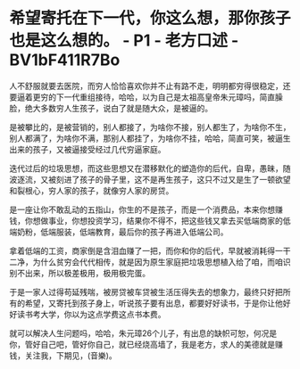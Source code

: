 # 希望寄托在下一代，你这么想，那你孩子也是这么想的。 - P1 - 老方口述 - BV1bF411R7Bo

人不舒服就要去医院，而穷人恰恰喜欢你并不止有路不走，明明都穷得很稳定，还要逼着更穷的下一代重组接待，哈哈，以为自己是太祖高皇帝朱元璋吗，简直臊脸，绝大多数穷人生孩子，说白了就是随大众，是被逼的。

是被攀比的，是被营销的，别人都接了，为啥你不接，别人都生了，为啥你不生，别人都满了，为啥你不满，那别人都挂了，为啥你不挂，哈哈，简直可笑，被逼生出来的孩子，又被逼接受经过几代穷逼家庭。

迭代过后的垃圾思想，而这些思想又在潜移默化的塑造你的后代，自卑，愚昧，随波逐流，又被刻进了孩子的骨子里，这不是再生孩子，这只不过又是生了一顿欲望和裂根心，穷人家的孩子，就像穷人家的房贷。

是一座让你不敢乱动的五指山，你生的不是孩子，而是一个消费品，本来你想赚钱，你想做事业，你想投资学习，结果你不得不，把这些钱又拿去买低端商家的低端奶粉，低端服装，低端教育，最后你的孩子再进入低端公司。

拿着低端的工资，商家倒是含泪血赚了一把，而你和你的后代，早就被消耗得一干二净，为什么贫穷会代代相传，就是因为原生家庭把垃圾思想植入给了咱，而咱识别不出来，所以极差极用，极用极完蛋。

于是一家人过得苟延残喘，被房贷被车贷被生活压得失去的想象力，最终只好把所有的希望，又寄托到孩子身上，听说孩子要有出息，都要好好读书，于是你让他好好读书考大学，你以为这点学费这点书本费。

就可以解决人生问题吗，哈哈，朱元璋26个儿子，有出息的缺帜可恕，何况是你，管好自己吧，管好你自己，就已经烧高墙了，我是老方，求人的美德就是赚钱，关注我，下期见，(音樂)。

